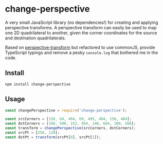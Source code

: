 # change-perspective

A very small JavaScript library (no dependencies!) for creating and applying perspective transforms. A perspective transform can easily be used to map one 2D quadrilateral to another, given the corner coordinates for the source and destination quadrilaterals. 

Based on [perspective-transform](https://github.com/jlouthan/perspective-transform) but refactored to use commonJS, provide TypeScript typings and remove a pesky `console.log` that bothered me in the code.

## Install

```
npm install change-perspective
```

## Usage

```js
const changePerspective = require('change-perspective');

const srcCorners = [158, 64, 494, 69, 495, 404, 158, 404];
const dstCorners = [100, 500, 152, 564, 148, 604, 100, 560];
const transform = changePerspective(srcCorners, dstCorners);
const srcPt = [250, 120];
const dstPt = transform(srcPt[0], srcPt[1]);
```
